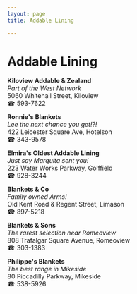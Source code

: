 ```yaml
---
layout: page 
title: Addable Lining

---
```



# Addable Lining


 **Kiloview Addable & Zealand**  
_Part of the West Network_  
5060 Whitehall Street, Kiloview  
☎ 593-7622

**Ronnie's Blankets**  
_Lee the next chance you get!?!_  
422 Leicester Square Ave, Hotelson  
☎ 343-9578

**Elmira's Oldest Addable Lining**  
_Just say Marquita sent you!_  
223 Water Works Parkway, Golffield  
☎ 928-3244

**Blankets & Co**  
_Family owned Arms!_  
Old Kent Road & Regent Street, Limason  
☎ 897-5218

**Blankets & Sons**  
_The rarest selection near Romeoview_  
808 Trafalgar Square Avenue, Romeoview  
☎ 303-1383

**Philippe's Blankets**  
_The best range in Mikeside_  
80 Piccadilly Parkway, Mikeside  
☎ 538-5926

